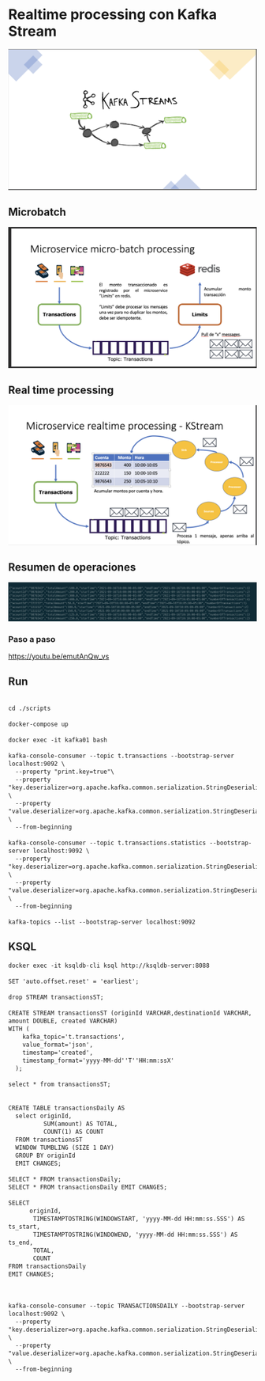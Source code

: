 
# Realtime processing con Kafka Stream

![Kafka Streams](./images/kstreams.png "Architecture")

## Microbatch
![Kafka Streams](./images/microbatch.png "Architecture")

## Real time processing
![Realtime Processing](./images/realtime.png "Realtime Processing")

## Resumen de operaciones
![Realtime Processing](./images/ResumenTX.png "Realtime Processing")

### Paso a paso


https://youtu.be/emutAnQw_vs

## Run

```shell

cd ./scripts

docker-compose up

docker exec -it kafka01 bash

kafka-console-consumer --topic t.transactions --bootstrap-server localhost:9092 \
  --property "print.key=true"\
  --property "key.deserializer=org.apache.kafka.common.serialization.StringDeserializer" \
  --property "value.deserializer=org.apache.kafka.common.serialization.StringDeserializer" \
  --from-beginning

kafka-console-consumer --topic t.transactions.statistics --bootstrap-server localhost:9092 \
  --property "key.deserializer=org.apache.kafka.common.serialization.StringDeserializer" \
  --property "value.deserializer=org.apache.kafka.common.serialization.StringDeserializer" \
  --from-beginning  

kafka-topics --list --bootstrap-server localhost:9092

```

## KSQL
```shell
docker exec -it ksqldb-cli ksql http://ksqldb-server:8088

SET 'auto.offset.reset' = 'earliest';

drop STREAM transactionsST;

CREATE STREAM transactionsST (originId VARCHAR,destinationId VARCHAR, amount DOUBLE, created VARCHAR) 
WITH (
    kafka_topic='t.transactions', 
    value_format='json',
    timestamp='created',
    timestamp_format='yyyy-MM-dd''T''HH:mm:ssX' 
  );
 
select * from transactionsST; 
                
                      
CREATE TABLE transactionsDaily AS
  select originId,
          SUM(amount) AS TOTAL,
          COUNT(1) AS COUNT
  FROM transactionsST
  WINDOW TUMBLING (SIZE 1 DAY) 
  GROUP BY originId
  EMIT CHANGES;
  
SELECT * FROM transactionsDaily;
SELECT * FROM transactionsDaily EMIT CHANGES;

SELECT 
      originId,
       TIMESTAMPTOSTRING(WINDOWSTART, 'yyyy-MM-dd HH:mm:ss.SSS') AS ts_start,
       TIMESTAMPTOSTRING(WINDOWEND, 'yyyy-MM-dd HH:mm:ss.SSS') AS ts_end,
       TOTAL,
       COUNT
FROM transactionsDaily
EMIT CHANGES;



kafka-console-consumer --topic TRANSACTIONSDAILY --bootstrap-server localhost:9092 \
  --property "key.deserializer=org.apache.kafka.common.serialization.StringDeserializer" \
  --property "value.deserializer=org.apache.kafka.common.serialization.StringDeserializer" \
  --from-beginning  


```
